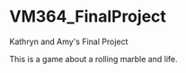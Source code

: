 # VM364_FinalProject
Kathryn and Amy's Final Project

This is a game about a rolling marble and life. 